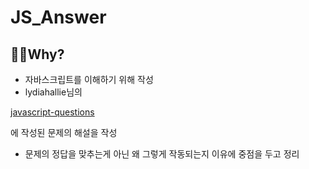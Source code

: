 # JS_Answer

## 🤷‍♂️Why?
* 자바스크립트를 이해하기 위해 작성
* lydiahallie님의 

[javascript-questions]("https://github.com/lydiahallie/javascript-questions")

에 작성된 문제의 해설을 작성
* 문제의 정답을 맞추는게 아닌 왜 그렇게 작동되는지 이유에 중점을 두고 정리
